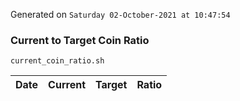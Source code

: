 Generated on `Saturday 02-October-2021 at 10:47:54`

### Current to Target Coin Ratio
`current_coin_ratio.sh`

Date|Current|Target|Ratio
---|---|---|---
